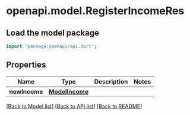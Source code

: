 # openapi.model.RegisterIncomeRes

## Load the model package
```dart
import 'package:openapi/api.dart';
```

## Properties
Name | Type | Description | Notes
------------ | ------------- | ------------- | -------------
**newIncome** | [**ModelIncome**](ModelIncome.md) |  | 

[[Back to Model list]](../README.md#documentation-for-models) [[Back to API list]](../README.md#documentation-for-api-endpoints) [[Back to README]](../README.md)


